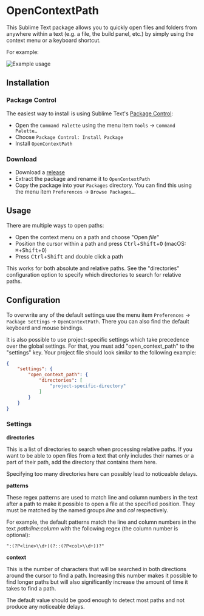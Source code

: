 # OpenContextPath

This Sublime Text package allows you to quickly open files and folders from
anywhere within a text (e.g. a file, the build panel, etc.) by simply using the
context menu or a keyboard shortcut.

For example:

![Example usage][example]

## Installation

### Package Control

The easiest way to install is using Sublime Text's
[Package Control][package-control]:

- Open the `Command Palette` using the menu item `Tools` → `Command Palette…`
- Choose `Package Control: Install Package`
- Install `OpenContextPath`

### Download

- Download a [release][releases]
- Extract the package and rename it to `OpenContextPath`
- Copy the package into your `Packages` directory. You can find this using the
    menu item `Preferences` → `Browse Packages…`.

## Usage

There are multiple ways to open paths:

- Open the context menu on a path and choose "Open *file*"
- Position the cursor within a path and press
    <kbd>Ctrl</kbd>+<kbd>Shift</kbd>+<kbd>O</kbd> (macOS:
    <kbd>⌘</kbd>+<kbd>Shift</kbd>+<kbd>O</kbd>)
- Press <kbd>Ctrl</kbd>+<kbd>Shift</kbd> and double click a path

This works for both absolute and relative paths. See the "directories"
configuration option to specify which directories to search for relative paths.

## Configuration

To overwrite any of the default settings use the menu item `Preferences` →
`Package Settings` → `OpenContextPath`. There you can also find the default
keyboard and mouse bindings.

It is also possible to use project-specific settings which take precedence over
the global settings. For that, you must add "open_context_path" to the
"settings" key. Your project file should look similar to the following example:

```json
{
    "settings": {
        "open_context_path": {
            "directories": [
                "project-specific-directory"
            ]
        }
    }
}
```

### Settings

**directories**

This is a list of directories to search when processing relative paths. If you
want to be able to open files from a text that only includes their names or a
part of their path, add the directory that contains them here.

Specifying too many directories here can possibly lead to noticeable delays.

**patterns**

These regex patterns are used to match line and column numbers in the text
after a path to make it possible to open a file at the specified position. They
must be matched by the named groups *line* and *col* respectively.

For example, the default patterns match the line and column numbers in the text
*path:line:column* with the following regex (the column number is optional):

```
":(?P<line>\\d+)(?::(?P<col>\\d+))?"
```

**context**

This is the number of characters that will be searched in both directions
around the cursor to find a path. Increasing this number makes it possible to
find longer paths but will also significantly increase the amount of time it
takes to find a path.

The default value should be good enough to detect most paths and not produce
any noticeable delays.

[example]: https://raw.githubusercontent.com/mheinzler/OpenContextPath/master/docs/example.png
[package-control]: https://packagecontrol.io/installation
[releases]: https://github.com/mheinzler/OpenContextPath/releases
